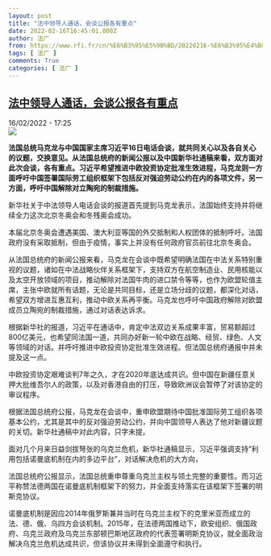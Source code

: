 ```yaml
---
layout: post
title: "法中领导人通话，会谈公报各有重点"
date: 2022-02-16T16:45:01.000Z
author: 法广
from: https://www.rfi.fr/cn/%E6%B3%95%E5%9B%BD/20220216-%E6%B3%95%E4%B8%AD%E9%A2%86%E5%AF%BC%E4%BA%BA%E9%80%9A%E8%AF%9D%EF%BC%8C%E4%BC%9A%E8%B0%88%E5%85%AC%E6%8A%A5%E5%90%84%E6%9C%89%E9%87%8D%E7%82%B9
tags: [ 法广 ]
comments: True
categories: [ 法广 ]
---
```

<!--1645029901000-->
[法中领导人通话，会谈公报各有重点](https://www.rfi.fr/cn/%E6%B3%95%E5%9B%BD/20220216-%E6%B3%95%E4%B8%AD%E9%A2%86%E5%AF%BC%E4%BA%BA%E9%80%9A%E8%AF%9D%EF%BC%8C%E4%BC%9A%E8%B0%88%E5%85%AC%E6%8A%A5%E5%90%84%E6%9C%89%E9%87%8D%E7%82%B9)
------

<div>
<div>16/02/2022 - 17:25</div><img src="https://s.rfi.fr/media/display/deac1ace-8f40-11ec-8d85-005056bfb2b6/w:1280/p:16x9/Sans%20titre%281%29.jpg"><p><strong>                    法国总统马克龙与中国国家主席习近平16日电话会谈，就共同关心以及各自关心的议题，交换意见。从法国总统府的新闻公报以及中国新华社通稿来看，双方面对此次会谈，各有重点。习近平希望推进中欧投资协定批准生效进程，马克龙则一方面呼吁中国签署国际劳工组织框架下包括反对强迫劳动公约在内的各项文件，另一方面，呼吁中国解除对立陶宛的制裁措施。                </strong></p><div >                    <p>新华社关于中法领导人电话会谈的报道首先提到马克龙表示，法国始终支持并将继续全力这次北京冬奥会和冬残奥会成功。</p><p>本届北京冬奥会遭遇美国、澳大利亚等国的外交抵制和人权团体的抵制呼吁。法国政府没有采取抵制，但由于疫情，事实上并没有任何政府官员前往北京冬奥会。</p><p>从法国总统府的新闻公报来看，马克龙在会谈中既希望明确法国在中法关系特别重视的议题，诸如在中法战略伙伴关系框架下，支持双方在航空制造业、民用核能以及太空开放领域的项目，推动解除对法国牛肉的进口禁令等等，也作为欧盟轮值主席，主张中欧就所有话题，无论是共同目标，还是立场分歧的议题，都深化对话，希望双方增进互惠互利，推动中欧关系再平衡。马克龙也呼吁中国政府解除对欧盟成员立陶宛的制裁措施，通过对话表达诉求。</p><p>根据新华社的报道，习近平在通话中，肯定中法双边关系成果丰富，贸易额超过800亿美元，也希望同法国一道，共同办好新一轮中欧在战略、经贸、绿色、人文等领域的对话。并呼吁推进中欧投资协定批准生效进程。但法国总统府通报中并未提及这一点。</p><p>中欧投资协定艰难谈判7年之久，才在2020年底达成共识。但中国在新疆任意关押大批维吾尔人的政策，以及对香港自由的打压，导致欧洲议会暂停了对该协定的审议程序。</p><p>根据法国总统府公报，马克龙在会谈中，重申欧盟期待中国批准国际劳工组织各项基本公约，尤其是其中的反对强迫劳动公约，并向中国领导人表达了他对新疆议题的关切。新华社通稿中对此内容，只字未提。</p><p>面对几个月来日益剑拔弩张的乌克兰危机，新华社通稿显示，习近平强调支持“利用包括诺曼底机制在内的多边平台”，对话解决危机的大方向，</p><p>法国总统府公报显示，法国总统重申尊重乌克兰主权与领土完整的重要性。而习近平称赞法德两国在诺曼底机制框架下的努力，并全面支持落实在该框架下签署的明斯克协议。</p><p>诺曼底机制是因应2014年俄罗斯兼并当时在乌克兰主权下的克里米亚而成立的法、德、俄、乌四方会谈机制。2015年，在法德两国推动下，欧安组织、俄国政府、乌克兰政府及乌克兰东部顿巴斯地区政府的代表签署明斯克协议，就全面政治解决乌克兰危机达成共识，但该协议并未得到全面遵守和执行。</p>                                            <div data-selfpromo-newsletter>    </div>    <div data-selfpromo-app>    </div>                </div>
</div>
